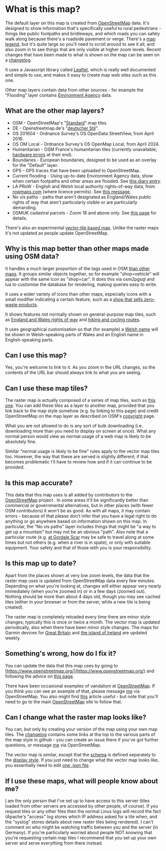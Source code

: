 # What is this map?

The default layer on this map is created from [OpenStreetMap](https://www.openstreetmap.org/about) data.  It's designed to show information that's specifically useful to rural pedestrians - things like public footpaths and bridleways, and which roads you can safely walk along because there's a roadside pavement or verge.  There's a [map legend](https://map.atownsend.org.uk/maps/map/map.html#zoom=14&lat=-24.99839&lon=135.04956), but it's quite large so you'll need to scroll around to see it all, and also zoom in to see things that are only visible at higher zoom levels.  Recent changes that have been made to what is shown on the map can be seen on a [changelog](https://map.atownsend.org.uk/maps/map/changelog.html).

It uses a Javascript library called [Leaflet](http://leafletjs.com/), which is really well documented and simple to use, and makes it easy to create map web sites such as this one.

Other map layers contain data from other sources - for example the "Flooding" layer contains [Environment Agency](https://check-for-flooding.service.gov.uk/river-and-sea-levels) data.

## What are the other map layers?

* OSM - OpenStreetMap's "[Standard](https://github.com/gravitystorm/openstreetmap-carto)" map tiles.
* DE - Openstreetmap.de's "[deutscher Stil](https://www.openstreetmap.de/germanstyle.html)".
* OS 201604 - Ordnance Survey's OS OpenData StreetView, from April 2016.
* OS OM Local - Ordnance Survey's OS OpenMap Local, from April 2024.
* Humanitarian - OSM France's humanitarian tiles (currently unavailable; [hardware errors](https://community.openstreetmap.org/t/humanitarian-tile-server-currently-down/121928) at their end).
* Boundaries - European boundaries, designed to be used as an overlay for the "Default" layer.
* GPS - GPS traces that have been uploaded to OpenStreetMap.
* Current flooding - Using up-to-date Environment Agency data, show when certain footpaths and other areas are flooded.  See [this diary entry](https://www.openstreetmap.org/user/SomeoneElse/diary/398374).
* LA PRoW - English and Welsh local authority rights-of-way data, from [rowmaps.com](https://www.rowmaps.com/) (where licence permits).  See [this message](https://lists.openstreetmap.org/pipermail/talk-gb/2021-December/028217.html).
* No vis paths - paths that aren't designated as England/Wales public rights of way that aren't particularly visible or are particularly demanding.
* OSMUK cadastral parcels - Zoom 18 and above only.  See [this page](https://osmuk.org/cadastral-parcels/) for details.

There's also an experimental [vector-tile based map](https://map.atownsend.org.uk/vector/index.html#13.33/53.73709/-2.01785).  Unlike the raster maps it's not updated as people update OpenStreetMap.

## Why is this map better than other maps made using OSM data?

It handles a much larger proportion of the tags used in OSM [than other maps](https://taginfo.openstreetmap.org/projects).  It groups similar objects together, so for example "shop=vehicle" will appear with the same icon as "shop=car".  It does this via osm2pgsql and lua to customise the database for rendering, making queries easy to write.

It uses a wider variety of icons than other maps, especially icons with a small modifier indicating a certain feature, such as a [shop that sells zero-waste products](https://map.atownsend.org.uk/maps/map/map.html#18/-24.98942/135.17472).

It shows features not normally shown on general-purpose map tiles, such as [England and Wales rights of way](https://map.atownsend.org.uk/maps/map/map.html#16/-24.9937/135.1115) and [hiking and cycling routes](https://map.atownsend.org.uk/maps/map/map.html#17/-25.00172/135.11552).

It uses geographical customisation so that (for example) a [Welsh name](https://map.atownsend.org.uk/maps/map/map.html#13/52.0839/-4.6584/H) will be shown in Welsh-speaking parts of Wales and an English name in English-speaking parts.

## Can I use this map?

Yes, you're welcome to link to it.  As you zoom in the URL changes, so the contents of the URL bar should always link to what you are seeing.

## Can I use these map tiles?

The raster map is actually composed of a series of map tiles, such as [this one](https://map.atownsend.org.uk/hot/13/4070/2627.png).  You can add these tiles as a layer to another map, provided that you link back to the map style somehow (e.g. by linking to this page) and credit OpenStreetMap on the map layer as described on OSM's [copyright](https://www.openstreetmap.org/copyright) page.

What you are not allowed to do is any sort of bulk downloading (i.e. downloading more than you need to display on screen at once).  What any normal person would view as normal usage of a web map is likely to be absolutely fine.

Similar "normal usage is likely to be fine" rules apply to the vector map tiles too.  However, the way that these are served is slightly different; if that becomes problematic I'll have to review how and if it can continue to be provided.

## Is this map accurate?

This data that this map uses is all added by contributors to the [OpenStreetMap](https://www.openstreetmap.org/) project .  In some areas it'll be significantly better than commercial or governmental alternatives, but in other places (with fewer OSM contributors) it won't be as good.  As with all maps, it may contain errors - because of that please don't infer that you have a legal right to do anything or go anywhere based on information shown on this map.  In particular, the "No vis paths" layer includes things that might be "a way to get up a mountain" but may not be an obvious "path".  Also note that a particular route (e.g. [at Gordale Scar](https://map.atownsend.org.uk/maps/map/map.html#20/54.07259/-2.13081/H) may be safe to travel along at some times but not others (e.g. when a river is in spate), or only with suitable equipment.  Your safety and that of those with you is your responsibility.

## Is this map up to date?

Apart from the places shown at very low zoom levels, the data that the raster map uses is updated from OpenStreetMap data every few minutes.  Depending on what you're looking at, changes will either appear very nearly immediately (when you're zoomed in) or in a few days (zoomed out).  Nothing should be more than about 4 days old, though you may see cached tiles (either in your browser or from the server, while a new tile is being created).

The raster map is completely reloaded every time there are minor style changes; typically this is once or twice a month.  The vector map is updated periodically, also when there have been minor style changes.  The maps for Garmin devices for [Great Britain](https://map.atownsend.org.uk/maps/mkgmap_maps/ajt03/great-britain/) and [the island of Ireland](https://map.atownsend.org.uk/maps/mkgmap_maps/ajt03/ireland-and-northern-ireland/) are updated weekly.

## Something's wrong, how do I fix it?

You can update the data that this map uses by going to [https://www.openstreetmap.org/](https://www.openstreetmap.org/) and following the advice on [this page](https://www.openstreetmap.org/fixthemap).

There have been occasional examples of vandalism at [OpenStreetMap](https://www.openstreetmap.org/).  If you think you can see an example of that, please message [me](https://www.openstreetmap.org/message/new/SomeoneElse) via OpenStreetMap.  You also might find [this](https://community.openstreetmap.org/t/have-you-spotted-vandalism-on-openstreetmap-org/114684) article useful - but note that you'll need to go to the main [OpenStreetMap](https://www.openstreetmap.org/) site to follow that.

## Can I change what the raster map looks like?

You can, but only by creating your version of the map using your own map tiles.  The [changelog](https://map.atownsend.org.uk/maps/map/changelog.html) contains some links at the top to the various parts of the map style in github - you can create an issue there if you've got further questions, or message [me](https://www.openstreetmap.org/message/new/SomeoneElse) via OpenStreetMap.

The vector map is similar, except that the [schema](https://github.com/SomeoneElseOSM/SomeoneElse-vector-extract/blob/main/resources/README_sve01.md) is defined separately to the [display style](https://github.com/SomeoneElseOSM/SomeoneElse-vector-web-display/blob/main/resources/README_svwd01.md).  If you just need to change what the vector map looks like, you essentially need to edit [one .json file](https://github.com/SomeoneElseOSM/SomeoneElse-vector-web-display/blob/main/resources/svwd01_style.json).

## If I use these maps, what will people know about me?

[I](https://www.openstreetmap.org/user/SomeoneElse) am the only person that I've set up to have access to this server (tiles loaded from other servers are accessed by other people, of course).  If you request tiles or any other files then the normal Linux logs will record the fact (Apache's "access" log stores which IP address asked for a tile when, and the "syslog" stores details about new raster tiles being rendered).  I can't comment on who might be watching traffic between you and the server (in Germany).  If you're particularly worried about people NOT knowing that you're requesting certain map tiles I recommend that you set up your own server and serve everything from there instead.
